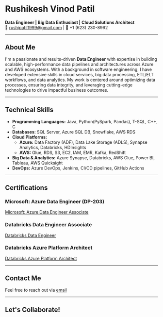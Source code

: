 # Rushikesh Vinod Patil

**Data Engineer | Big Data Enthusiast | Cloud Solutions Architect**  
📧 rushipatil1999@gmail.com | 📱 +1 (623) 230-8962  

---

## About Me

I'm a passionate and results-driven **Data Engineer** with expertise in building scalable, high-performance data pipelines and architectures across Azure and AWS ecosystems. With a background in software engineering, I have developed extensive skills in cloud services, big data processing, ETL/ELT workflows, and data analytics. My work is centered around optimizing data processes, ensuring data integrity, and leveraging cutting-edge technologies to drive impactful business outcomes.

---

## Technical Skills

- **Programming Languages:** Java, Python(PySpark, Pandas), T-SQL, C++, C 
- **Databases:** SQL Server, Azure SQL DB, Snowflake, AWS RDS
- **Cloud Platforms:**
  - **Azure:** Data Factory (ADF), Data Lake Storage (ADLS), Synapse Analytics, Databricks, HDInsights
  - **AWS:** Glue, RDS, S3, EC2, IAM, EMR, Kafka, RedShift
- **Big Data & Analytics:** Azure Synapse, Databricks, AWS Glue, Power BI, Tableau, AWS Quicksight
- **DevOps:** Azure DevOps, Jenkins, CI/CD pipelines, GitHub Actions

---

## Certifications

### Microsoft: Azure Data Engineer (DP-203)
[Microsoft: Azure Data Engineer Associate](https://learn.microsoft.com/api/credentials/share/en-us/RushikeshPatil-9071/D5EF1EBB5FF62F65?sharingId=C6AD2258CDAEA023)

### Databricks Data Engineer Associate
[Databricks Data Engineer](https://credentials.databricks.com/f6251850-b94e-4b70-b13a-309a8334659a)

### Databricks Azure Platform Architect
[Databricks Azure Platform Architect](https://credentials.databricks.com/6792bf6a-3dad-426e-88b1-44a067a5e0b3)

---

## Contact Me

Feel free to reach out via [email](mailto:rushipatil1999@gmail.com)

---

## Let's Collaborate!

